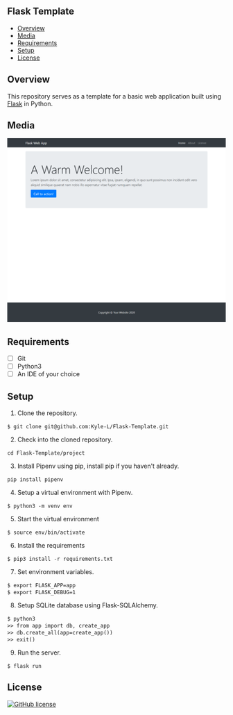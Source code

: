 ## Flask Template

- [Overview](#overview)
- [Media](#media)
- [Requirements](#requirements)
- [Setup](#setup)
- [License](#license)

<a name="overview"/></a>
## Overview
This repository serves as a template for a basic web application built using [Flask](https://flask.palletsprojects.com/en/1.1.x/) in Python.

<a name="media"/></a>
## Media
![Screennshot of homepage](docs/screenshots/screenshot-home.png)

<a name="requirements"/></a>
## Requirements
- [ ] Git
- [ ] Python3
- [ ] An IDE of your choice

<a name="setup"/></a>
## Setup
1. Clone the repository.
```
$ git clone git@github.com:Kyle-L/Flask-Template.git
```

2. Check into the cloned repository.
```
cd Flask-Template/project
```

3. Install Pipenv using pip, install pip if you haven't already.
```
pip install pipenv
```

4. Setup a virtual environment with Pipenv.
```
$ python3 -m venv env
```

5. Start the virtual environment
```
$ source env/bin/activate
```

6. Install the requirements
```
$ pip3 install -r requirements.txt
```

7. Set environment variables.
```
$ export FLASK_APP=app
$ export FLASK_DEBUG=1
```

8. Setup SQLite database using Flask-SQLAlchemy.
```
$ python3
>> from app import db, create_app
>> db.create_all(app=create_app())
>> exit()
```

9. Run the server.
```
$ flask run
```

<a name="license"></a>
## License
[![GitHub license](https://img.shields.io/badge/license-MIT-blue.svg)](LICENSE)
